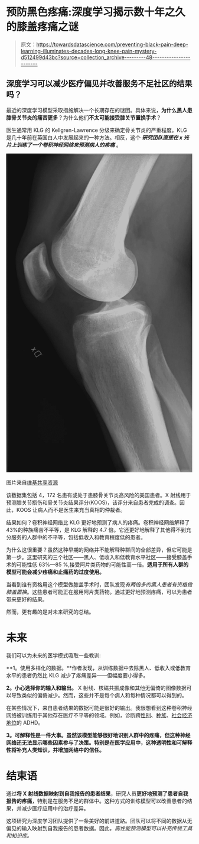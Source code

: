 # 预防黑色疼痛:深度学习揭示数十年之久的膝盖疼痛之谜

> 原文：<https://towardsdatascience.com/preventing-black-pain-deep-learning-illuminates-decades-long-knee-pain-mystery-d512499d43bc?source=collection_archive---------48----------------------->

## 深度学习可以减少医疗偏见并改善服务不足社区的结果吗？

最近的深度学习模型采取措施解决一个长期存在的谜团。具体来说，**为什么黑人患膝骨关节炎的痛苦更多**？为什么他们**不太可能接受膝关节置换手术**？

医生通常用 KLG 的 Kellgren-Lawrence 分级来确定骨关节炎的严重程度。KLG 是几十年前在英国白人中发展起来的一种方法。相反，这个 ***研究团队直接在 x 光片上训练了一个卷积神经网络来预测病人的疼痛*** 。

![](img/557b6669eab7a00ce861538c2357b047.png)

图片来自[维基共享资源](https://commons.wikimedia.org/wiki/File:X-ray_of_a_normal_knee_by_lateral_projection.jpg)

该数据集包括 4，172 名患有或处于患膝骨关节炎高风险的美国患者。X 射线用于预测膝关节损伤和骨关节炎结果评分(KOOS)，该评分来自患者完成的调查。因此，KOOS 让病人而不是医生来充当真相的仲裁者。

结果如何？卷积神经网络比 KLG 更好地预测了病人的疼痛。卷积神经网络解释了 43%的种族痛苦不平等，是 KLG 解释的 4.7 倍。它还更好地解释了其他得不到充分服务的人群中的不平等，包括低收入和教育程度低的患者。

为什么这很重要？虽然这种早期的网络并不能解释种群间的全部差异，但它可能是第一步。这里研究的三个社区——黑人、低收入和低教育水平社区——接受膝盖手术的可能性低 63%—85 %,接受阿片类药物的可能性高一倍。**适用于所有人群的模型可能会减少疼痛和止痛药的过度使用。**

当看到谁有资格用这个模型做膝盖手术时，团队发现*有两倍多的黑人患者有资格做膝盖置换*。这些患者可能正在服用阿片类药物。通过更好地预测疼痛，可以为患者带来更好的结果。

然而，更有趣的是对未来研究的总结。

# 未来

我们可以为未来的医学模式吸取一些教训:

**1。使用多样化的数据。**作者发现，从训练数据中去除黑人、低收入或低教育水平的患者仍然比 KLG 减少了疼痛差异——但幅度要小得多。

**2。小心选择你的输入和输出。** X 射线、核磁共振成像和其他无偏倚的图像数据可以导致类似的偏倚减少。然而，这些并不是每个病人和每种情况都可以得到的。

在某些情况下，来自患者结果的数据可能是很好的输出。我很想看到这种卷积神经网络被训练用于其他存在医疗不平等的领域。例如，诊断跨[性别](https://chadd.org/for-adults/women-and-girls/)、[种族](https://www.ncbi.nlm.nih.gov/pmc/articles/PMC3691530/)、[社会经济地位](https://pubmed.ncbi.nlm.nih.gov/26266467/)的 ADHD。

**3。可解释性是一件大事。虽然该模型能够很好地识别人群中的疼痛，但这种神经网络还无法显示哪些因素参与了决策。特别是在医学应用中，这种透明性和可解释性将补充人类知识，并增加网络中的信任。**

# 结束语

通过**将 X 射线数据映射到自我报告的患者结果**，研究人员**更好地预测了患者自我报告的疼痛**，特别是在服务不足的群体中。这种方式的训练模型可以改善患者的结果，并减少医疗应用中的治疗差异。

这项研究为深度学习团队提供了一条美好的前进道路。团队可以将不同的数据从无偏见的输入映射到自我报告的患者数据。因此，*高性能预测模型可以补充传统工具和知识库。*